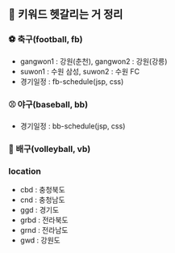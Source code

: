 ## :pushpin: 키워드 헷갈리는 거 정리

### :soccer: 축구(football, fb)
* gangwon1 : 강원(춘천), gangwon2 : 강원(강릉)
* suwon1 : 수원 삼성, suwon2 : 수원 FC
* 경기일정 : fb-schedule(jsp, css)

### :baseball: 야구(baseball, bb)
* 경기일정 : bb-schedule(jsp, css)

### :volleyball: 배구(volleyball, vb)

### location
* cbd : 충청북도
* cnd : 충청남도
* ggd : 경기도
* grbd : 전라북도
* grnd : 전라남도
* gwd : 강원도